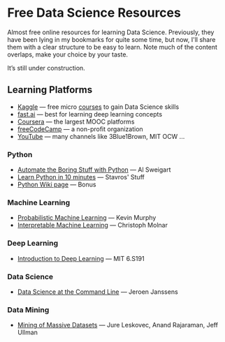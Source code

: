 # Free Data Science Resources

Almost free online resources for learning Data Science. Previously, they have been lying in my bookmarks for quite some time, but now, I'll share them with a clear structure to be easy to learn. Note much of the content overlaps, make your choice by your taste.

It’s still under construction.

## Learning Platforms

- [Kaggle](https://www.kaggle.com/) — free micro [courses](https://www.kaggle.com/learn) to gain Data Science skills
- [fast.ai](https://www.fast.ai/) — best for learning deep learning concepts
- [Coursera](https://www.coursera.org/) — the largest MOOC platforms
- [freeCodeCamp](https://www.freecodecamp.org/) — a non-profit organization
- [YouTube](https://www.youtube.com/) — many channels like 3Blue1Brown, MIT OCW ...

### Python

- [Automate the Boring Stuff with Python](https://automatetheboringstuff.com/) — Al Sweigart
- [Learn Python in 10 minutes](https://www.stavros.io/tutorials/python/) — Stavros' Stuff
- [Python Wiki page](https://wiki.python.org/moin/BeginnersGuide/Programmers) — Bonus

### Machine Learning

- [Probabilistic Machine Learning](https://probml.github.io/pml-book/) — Kevin Murphy
- [Interpretable Machine Learning](https://christophm.github.io/interpretable-ml-book/) — Christoph Molnar

### Deep Learning

- [Introduction to Deep Learning](http://introtodeeplearning.com/) — MIT 6.S191


### Data Science

- [Data Science at the Command Line](https://www.datascienceatthecommandline.com/) — Jeroen Janssens

### Data Mining

- [Mining of Massive Datasets](http://www.mmds.org/) — Jure Leskovec, Anand Rajaraman, Jeff Ullman
